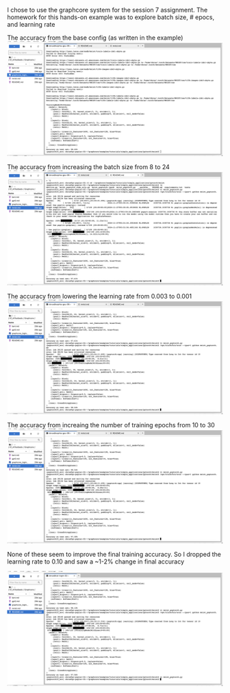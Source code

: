 I chose to use the graphcore system for the session 7 assignment. The homework for this hands-on example was to explore batch size, # epocs, and learning rate 

The accuracy from the base config (as written in the example)
![base_config](graphcore_mnist_baseconfig.png)

The accuracy from increasing the batch size from 8 to 24
![batch_size_24](graphcore_mnist_batchsize_24.png)

The accuracy from lowering the learning rate from 0.003 to 0.001
![LR_0.01](graphcore_mnist_LR_001.png)

The accuracy from increaing the number of training epochs from 10 to 30
![Epochs_30](graphcore_mnist_epoch_30.png)


None of these seem to improve the final training accuracy. So I dropped the learning rate to 0.10 and saw a ~1-2% change in final accuracy

![LR_0.10](graphcore_mnist_LR_010.png)
